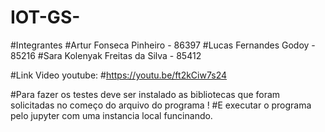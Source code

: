 # IOT-GS-

#Integrantes
#Artur Fonseca Pinheiro - 86397
#Lucas Fernandes Godoy - 85216
#Sara Kolenyak Freitas da Silva - 85412

#Link Video youtube:
#https://youtu.be/ft2kCiw7s24

#Para fazer os testes deve ser instalado as bibliotecas que foram solicitadas no começo do arquivo do programa ! 
#E executar o programa pelo jupyter com uma instancia local funcinando.
